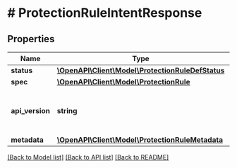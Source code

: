 # # ProtectionRuleIntentResponse

## Properties

Name | Type | Description | Notes
------------ | ------------- | ------------- | -------------
**status** | [**\OpenAPI\Client\Model\ProtectionRuleDefStatus**](ProtectionRuleDefStatus.md) |  | [optional]
**spec** | [**\OpenAPI\Client\Model\ProtectionRule**](ProtectionRule.md) |  | [optional]
**api_version** | **string** | API Version of the Nutanix v3 API framework. | [default to '3.1.0']
**metadata** | [**\OpenAPI\Client\Model\ProtectionRuleMetadata**](ProtectionRuleMetadata.md) |  |

[[Back to Model list]](../../README.md#models) [[Back to API list]](../../README.md#endpoints) [[Back to README]](../../README.md)
